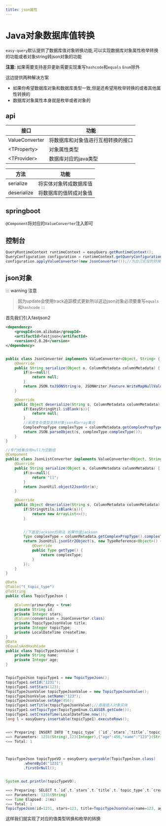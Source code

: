 ```yaml
---
title: json属性
---
```


# Java对象数据库值转换
`easy-query`默认提供了数据库值对象转换功能,可以实现数据库对象属性枚举转换的功能或者对象string转json对象的功能

**注意:** 如果需要支持差异更新需要实现重写`hashcode`和`equals` `Enum`除外

这边提供两种解决方案
- 如果你希望数据库对象和数据库类型一致,但是还希望用枚举转换的或者其他属性转换的
- 数据库对象属性本身就是枚举或者对象的

## api

接口  | 功能  
---  | --- 
ValueConverter  | 将数据库和对象值进行互相转换的接口
\<TProperty>  | 对象属性类型
\<TProvider>  | 数据库对应的java类型


方法  | 功能  
---  | --- 
serialize  | 将实体对象转成数据库值
deserialize  | 将数据库的值转成对象值
## springboot
`@Component`将对应的`ValueConverter`注入即可
## 控制台
```java
QueryRuntimeContext runtimeContext = easyQuery.getRuntimeContext();
QueryConfiguration configuration = runtimeContext.getQueryConfiguration();
configuration.applyValueConverter(new JsonConverter());//为自己实现的转换器
```

## json对象
::: warning 注意
> 因为update会使用track追踪模式更新所以这边json对象必须要重写`equals`和`hashcode`
:::

首先我们引入fastjson2
```xml
<dependency>
    <groupId>com.alibaba</groupId>
    <artifactId>fastjson</artifactId>
    <version>2.0.26</version>
</dependency>
```

```java

public class JsonConverter implements ValueConverter<Object, String> {
    @Override
    public String serialize(Object o, ColumnMetadata columnMetadata) {
        if(o==null){
            return null;
        }
        return JSON.toJSONString(o, JSONWriter.Feature.WriteMapNullValue, JSONWriter.Feature.WriteNullListAsEmpty, JSONWriter.Feature.WriteNullStringAsEmpty);
    }

    @Override
    public Object deserialize(String s, ColumnMetadata columnMetadata) {
        if(EasyStringUtil.isBlank(s)){
            return null;
        }
        //采用复杂类型支持对象json和array集合
        ComplexPropType complexType = columnMetadata.getComplexPropType();
        return JSON.parseObject(s, complexType.complexType());
    }
}

//专门给集合用null为空数组
@Component
public class JsonListConverter implements ValueConverter<Object, String> {
    @Override
    public String serialize(Object o, ColumnMetadata columnMetadata) {
        if(o==null){
            return "[]";
        }
        return JsonUtil.object2JsonStr(o);
    }

    @Override
    public Object deserialize(String s, ColumnMetadata columnMetadata) {
        if(StringUtils.isBlank(s)){
            return new ArrayList<>();
        }
        

        //下面是jackson的用法 如果你是jackson
        Type complexType = columnMetadata.getComplexPropType().complexType();
        return JsonUtil.jsonStr2Object(s, new TypeReference<Object>() {
            @Override
            public Type getType() {
                return complexType;
            }
        });
    }
}

@Data
@Table("t_topic_type")
@ToString
public class TopicTypeJson {

    @Column(primaryKey = true)
    private String id;
    private Integer stars;
    @Column(conversion = JsonConverter.class)
    private TopicTypeJsonValue title;
    private Integer topicType;
    private LocalDateTime createTime;
}
@Data
@EqualsAndHashCode
public class TopicTypeJsonValue {
    private String name;
    private Integer age;
}


TopicTypeJson topicType1 = new TopicTypeJson();
topicType1.setId("1231");
topicType1.setStars(123);
TopicTypeJsonValue topicTypeJsonValue = new TopicTypeJsonValue();
topicTypeJsonValue.setName("123");
topicTypeJsonValue.setAge(456);
topicType1.setTitle(topicTypeJsonValue);//直接插入对象实体
topicType1.setTopicType(TopicTypeEnum.CLASSER.getCode());
topicType1.setCreateTime(LocalDateTime.now());
long l = easyQuery.insertable(topicType1).executeRows();


==> Preparing: INSERT INTO `t_topic_type` (`id`,`stars`,`title`,`topic_type`,`create_time`) VALUES (?,?,?,?,?)
==> Parameters: 1231(String),123(Integer),{"age":456,"name":"123"}(String),9(Integer),2023-05-23T22:40:18.698(LocalDateTime)
<== Total: 1



TopicTypeJson topicTypeVO = easyQuery.queryable(TopicTypeJson.class)
        .whereById("1231")
        .firstOrNull();


System.out.println(topicTypeVO);

==> Preparing: SELECT t.`id`,t.`stars`,t.`title`,t.`topic_type`,t.`create_time` FROM `t_topic_type` t WHERE t.`id` = ? LIMIT 1
==> Parameters: 1231(String)
<== Time Elapsed: 2(ms)
<== Total: 1
TopicTypeJson(id=1231, stars=123, title=TopicTypeJsonValue(name=123, age=456), topicType=9, createTime=2023-05-23T22:40:19)
```

这样我们就实现了对应的值类型转换和枚举的转换

